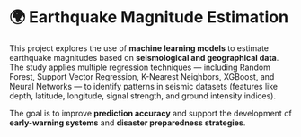 # 🌍 Earthquake Magnitude Estimation

This project explores the use of **machine learning models** to estimate earthquake magnitudes based on **seismological and geographical data**.
The study applies multiple regression techniques — including Random Forest, Support Vector Regression, K-Nearest Neighbors, XGBoost, and Neural Networks — to identify patterns in seismic datasets (features like depth, latitude, longitude, signal strength, and ground intensity indices).

The goal is to improve **prediction accuracy** and support the development of **early-warning systems** and **disaster preparedness strategies**.
